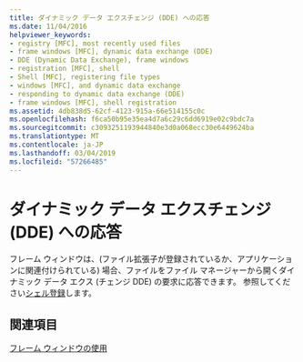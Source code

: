 ```yaml
---
title: ダイナミック データ エクスチェンジ (DDE) への応答
ms.date: 11/04/2016
helpviewer_keywords:
- registry [MFC], most recently used files
- frame windows [MFC], dynamic data exchange (DDE)
- DDE (Dynamic Data Exchange), frame windows
- registration [MFC], shell
- Shell [MFC], registering file types
- windows [MFC], and dynamic data exchange
- responding to dynamic data exchange (DDE)
- frame windows [MFC], shell registration
ms.assetid: 4db838d5-62cf-4123-915a-66e514155c0c
ms.openlocfilehash: f6ca50b95e35ea4d7a6c29c6dd6919e02c9bdc7a
ms.sourcegitcommit: c3093251193944840e3d0a068ecc30e6449624ba
ms.translationtype: MT
ms.contentlocale: ja-JP
ms.lasthandoff: 03/04/2019
ms.locfileid: "57266485"
---
```

# <a name="responding-to-dynamic-data-exchange-dde"></a>ダイナミック データ エクスチェンジ (DDE) への応答

フレーム ウィンドウは、(ファイル拡張子が登録されているか、アプリケーションに関連付けられている) 場合、ファイルをファイル マネージャーから開くダイナミック データ エクス (チェンジ DDE) の要求に応答できます。 参照してください[シェル登録](../mfc/special-cwinapp-services.md)します。

## <a name="see-also"></a>関連項目

[フレーム ウィンドウの使用](../mfc/using-frame-windows.md)

